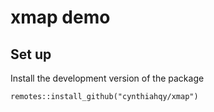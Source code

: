 # xmap demo

## Set up

Install the development version of the package

```{r}
remotes::install_github("cynthiahqy/xmap")
```
